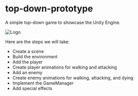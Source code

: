 # top-down-prototype

А simple top-down game to showcase the Unity Engine. 

![Logo](https://raw.githubusercontent.com/dmitry-ivashenko/top-down-prototype/main/preview.gif)

Here are the steps we will take:

- Create a scene
- Build the environment
- Add the player
- Create player animations for walking and attacking
- Add an enemy
- Create enemy animations for walking, attacking, and dying
- Implement the GameManager
- Add special effects
